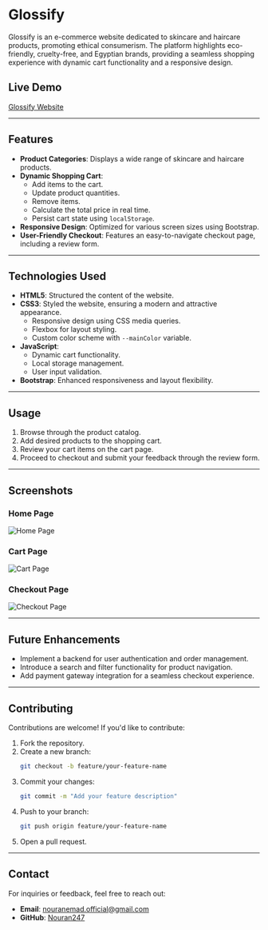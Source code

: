 # Glossify

Glossify is an e-commerce website dedicated to skincare and haircare products, promoting ethical consumerism. The platform highlights eco-friendly, cruelty-free, and Egyptian brands, providing a seamless shopping experience with dynamic cart functionality and a responsive design.

## Live Demo
[Glossify Website](https://nouran247.github.io/Glossify/index.html)

---

## Features

- **Product Categories**: Displays a wide range of skincare and haircare products.
- **Dynamic Shopping Cart**:
  - Add items to the cart.
  - Update product quantities.
  - Remove items.
  - Calculate the total price in real time.
  - Persist cart state using `localStorage`.
- **Responsive Design**: Optimized for various screen sizes using Bootstrap.
- **User-Friendly Checkout**: Features an easy-to-navigate checkout page, including a review form.

---

## Technologies Used

- **HTML5**: Structured the content of the website.
- **CSS3**: Styled the website, ensuring a modern and attractive appearance.
  - Responsive design using CSS media queries.
  - Flexbox for layout styling.
  - Custom color scheme with `--mainColor` variable.
- **JavaScript**:
  - Dynamic cart functionality.
  - Local storage management.
  - User input validation.
- **Bootstrap**: Enhanced responsiveness and layout flexibility.

---

## Usage

1. Browse through the product catalog.
2. Add desired products to the shopping cart.
3. Review your cart items on the cart page.
4. Proceed to checkout and submit your feedback through the review form.

---

## Screenshots

### Home Page
![Home Page](./screenshots/homepage.png)

### Cart Page
![Cart Page](./screenshots/cartpage.png)

### Checkout Page
![Checkout Page](./screenshots/checkoutpage.png)

---

## Future Enhancements

- Implement a backend for user authentication and order management.
- Introduce a search and filter functionality for product navigation.
- Add payment gateway integration for a seamless checkout experience.

---

## Contributing

Contributions are welcome! If you'd like to contribute:

1. Fork the repository.
2. Create a new branch:
   ```bash
   git checkout -b feature/your-feature-name
   ```
3. Commit your changes:
   ```bash
   git commit -m "Add your feature description"
   ```
4. Push to your branch:
   ```bash
   git push origin feature/your-feature-name
   ```
5. Open a pull request.

---

## Contact

For inquiries or feedback, feel free to reach out:

- **Email**: nouranemad.official@gmail.com
- **GitHub**: [Nouran247](https://github.com/Nouran247)
